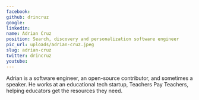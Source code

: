 ```yaml
---
facebook: 
github: drincruz
google: 
linkedin: 
name: Adrian Cruz
position: Search, discovery and personalization software engineer
pic_url: uploads/adrian-cruz.jpeg
slug: adrian-cruz
twitter: drincruz
youtube: 
---
```

<p>Adrian is a software engineer, an open-source contributor, and sometimes a speaker. He works at an educational tech startup, Teachers Pay Teachers, helping educators get the resources they need.</p>

